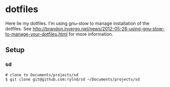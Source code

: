 # dotfiles

Here lie my dotfiles. I'm using gnu-stow to manage installation of the dotfiles.
See http://brandon.invergo.net/news/2012-05-26-using-gnu-stow-to-manage-your-dotfiles.html for more information.

## Setup

### sd

    # clone to Documents/projects/sd
    $ git clone git@github.com:rylnd/sd ~/Documents/projects/sd
